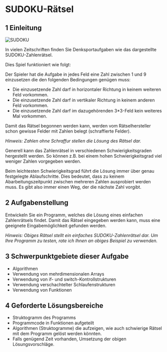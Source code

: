# SUDOKU-Rätsel

## 1 Einleitung

![SUDOKU](image/SUDOKU.PNG)

In vielen Zeitschriften finden Sie Denksportaufgaben wie das dargestellte SUDOKU-Zahlenrätsel.

Dies Spiel funktioniert wie folgt:

Der Spieler hat die Aufgabe in jedes Feld eine Zahl zwischen 1 und 9 einzusetzen die den folgenden Bedingungen genügen muss:

* Die einzusetzende Zahl darf in horizontaler Richtung in keinem weiteren Feld vorkommen.
* Die einzusetzende Zahl darf in vertikaler Richtung in keinem anderen Feld vorkommen.
* Die einzusetzende Zahl darf im dazugehörenden 3*3-Feld kein weiteres Mal vorkommen.

Damit das Rätsel begonnen werden kann, werden vom Rätselhersteller schon gewisse Felder mit Zahlen belegt (schraffierte Felder).

*Hinweis: Zahlen ohne Schraffur stellen die Lösung des Rätsel dar.*

Generell kann das Zahlenrätsel in verschiedenen Schwierigkeitsgraden hergestellt werden. So können z.B. bei einem hohen Schwierigkeitsgrad viel weniger Zahlen vorgegeben werden.

Beim leichtesten Schwierigkeitsgrad führt die Lösung immer über genau festgelegte Ablaufschritte. Dies bedeutet, dass zu keinem Abarbeitungszeitpunkt zwischen mehreren Zahlen ausprobiert werden muss. Es gibt also immer einen Weg, der die nächste Zahl vorgibt.

## 2 Aufgabenstellung

Entwickeln Sie ein Programm, welches die Lösung eines einfachen Zahlenrätsels findet. Damit das Rätsel eingegeben werden kann, muss eine geeignete Eingabemöglichkeit gefunden werden.

*Hinweis: Obiges Rätsel stellt ein einfaches SUDOKU-Zahlenrätsel dar. Um Ihre Programm zu testen, rate ich Ihnen an obiges Beispiel zu verwenden.*

## 3 Schwerpunktgebiete dieser Aufgabe

* Algorithmen
* Verwendung von mehrdimensionalen Arrays
* Verwendung von if- und switch-Kontrollstrukturen
* Verwendung verschachtelter Schlaufenstrukturen
* Verwendung von Funktionen

## 4 Geforderte Lösungsbereiche

* Struktogramm des Programms
* Programmcode in Funktionen aufgeteilt
* Algorithmen (Struktogramme) die aufzeigen, wie auch schwierige Rätsel mit dem Programm gelöst werden könnten.
* Falls genügend Zeit vorhanden, Umsetzung der obigen Lösungsvorschläge.
